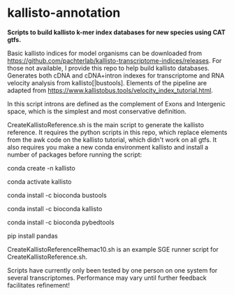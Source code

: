 # kallisto-annotation
**Scripts to build kallisto k-mer index databases for new species using CAT gtfs.**

Basic  kallisto indices for model organisms can be downloaded from https://github.com/pachterlab/kallisto-transcriptome-indices/releases. For those not available, I provide this repo to help build kallisto databases. Generates both cDNA and cDNA+intron indexes for transcriptome and RNA velocity analysis from kallisto[|bustools]. Elements of the pipeline are adapted from https://www.kallistobus.tools/velocity_index_tutorial.html.  

In this script introns are defined as the complement of Exons and Intergenic space, which is the simplest and most conservative definition.

CreateKallistoReference.sh is the main script to generate the kallisto reference. It requires the python scripts in this repo, which replace elements from the awk code on the kallisto tutorial, which didn't work on all gtfs. It also requires you make a new conda environment kallisto and install a number of packages before running the script:

conda create -n kallisto

conda activate kallisto

conda install -c bioconda bustools

conda install -c bioconda kallisto

conda install -c bioconda pybedtools

pip install pandas 

CreateKallistoReferenceRhemac10.sh is an example SGE runner script for CreateKallistoReference.sh.

Scripts have currently only been tested by one person on one system for several transcriptomes. Performance may vary until further feedback facilitates refinement!
